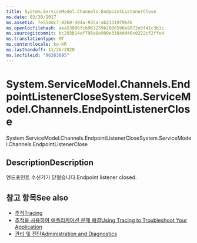 ```yaml
---
title: System.ServiceModel.Channels.EndpointListenerClose
ms.date: 03/30/2017
ms.assetid: fe554dc7-8260-404a-935a-ab2131979b46
ms.openlocfilehash: aea53886fcb963259b2086598e9072e5f41c3b1c
ms.sourcegitcommit: bc293b14af795e0e999e3304dd40c0222cf2ffe4
ms.translationtype: MT
ms.contentlocale: ko-KR
ms.lasthandoff: 11/26/2020
ms.locfileid: "96263895"
---
```

# <a name="systemservicemodelchannelsendpointlistenerclose"></a><span data-ttu-id="531ed-102">System.ServiceModel.Channels.EndpointListenerClose</span><span class="sxs-lookup"><span data-stu-id="531ed-102">System.ServiceModel.Channels.EndpointListenerClose</span></span>

<span data-ttu-id="531ed-103">System.ServiceModel.Channels.EndpointListenerClose</span><span class="sxs-lookup"><span data-stu-id="531ed-103">System.ServiceModel.Channels.EndpointListenerClose</span></span>  
  
## <a name="description"></a><span data-ttu-id="531ed-104">Description</span><span class="sxs-lookup"><span data-stu-id="531ed-104">Description</span></span>  

 <span data-ttu-id="531ed-105">엔드포인트 수신기가 닫혔습니다.</span><span class="sxs-lookup"><span data-stu-id="531ed-105">Endpoint listener closed.</span></span>  
  
## <a name="see-also"></a><span data-ttu-id="531ed-106">참고 항목</span><span class="sxs-lookup"><span data-stu-id="531ed-106">See also</span></span>

- [<span data-ttu-id="531ed-107">추적</span><span class="sxs-lookup"><span data-stu-id="531ed-107">Tracing</span></span>](index.md)
- [<span data-ttu-id="531ed-108">추적을 사용하여 애플리케이션 문제 해결</span><span class="sxs-lookup"><span data-stu-id="531ed-108">Using Tracing to Troubleshoot Your Application</span></span>](using-tracing-to-troubleshoot-your-application.md)
- [<span data-ttu-id="531ed-109">관리 및 진단</span><span class="sxs-lookup"><span data-stu-id="531ed-109">Administration and Diagnostics</span></span>](../index.md)

